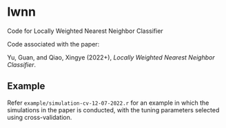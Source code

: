 # lwnn
Code for Locally Weighted Nearest Neighbor Classifier

Code associated with the paper:

Yu, Guan, and Qiao, Xingye (2022+), *Locally Weighted Nearest Neighbor Classifier*.

## Example

Refer `example/simulation-cv-12-07-2022.r` for an example in which the simulations in the paper is conducted, with the tuning parameters selected using cross-validation.
